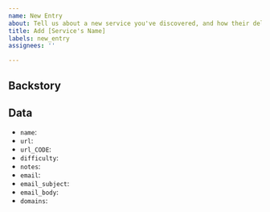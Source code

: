 ```yaml
---
name: New Entry
about: Tell us about a new service you've discovered, and how their deletion process works
title: Add [Service's Name]
labels: new_entry
assignees: ''

---
```


## Backstory

<!-- Tell us in short about how you approached the deletion request and how it went. -->

## Data

- `name`: <!-- The name of the service -->
- `url`: <!-- The url of the account-deletion page. If none exists, the url should be a contact or help page explaining the deletion process. -->
- `url_CODE`: <!-- *(optional)* Use the language `CODE` as suffix of the url field to use language-specific deletion codes, shown on the respective language page -->
- `difficulty`: <!-- Use one of the following difficulties easy/medium/hard/limited/impossible, to learn more about all of the different difficulties see https://github.com/jdm-contrib/jdm/blob/master/CONTRIBUTING.md -->
- `notes`: <!-- *(optional)* Notes will be shown when someone presses the "more info" button on that service's deletion listing. Notes include additional information people might need to delete their accounts. -->
- `email`: <!-- *(optional)* If you have to send an email to a company to delete your account, then add the email address here. -->
- `email_subject`: <!-- *(optional)* Set the subject for the email here. If unset, the default text is "Account Deletion Request". -->
- `email_body`: <!-- *(optional)* Set the body of the email here. If unset, the default text is "Please delete my account, my username is XXXXXX". -->
- `domains`: <!-- This is used by our [Browser Extensions](https://github.com/jdm-contrib). -->

